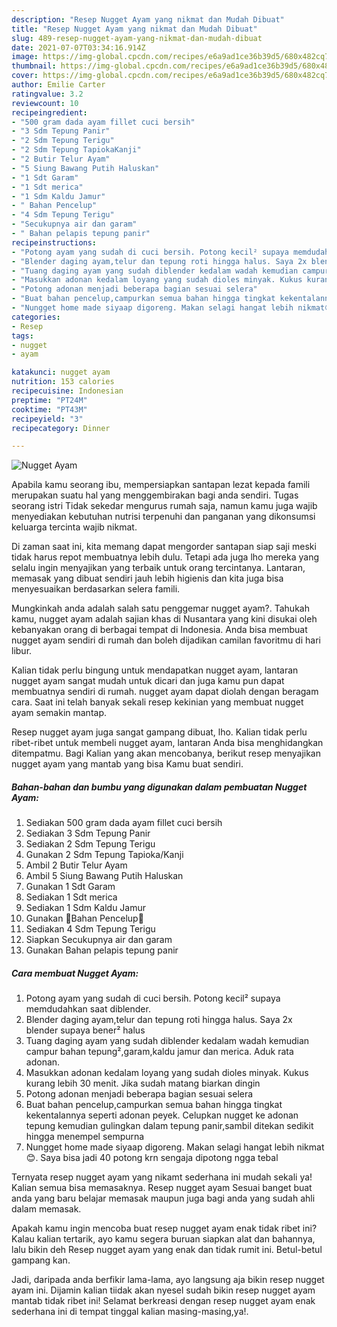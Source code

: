 ```yaml
---
description: "Resep Nugget Ayam yang nikmat dan Mudah Dibuat"
title: "Resep Nugget Ayam yang nikmat dan Mudah Dibuat"
slug: 489-resep-nugget-ayam-yang-nikmat-dan-mudah-dibuat
date: 2021-07-07T03:34:16.914Z
image: https://img-global.cpcdn.com/recipes/e6a9ad1ce36b39d5/680x482cq70/nugget-ayam-foto-resep-utama.jpg
thumbnail: https://img-global.cpcdn.com/recipes/e6a9ad1ce36b39d5/680x482cq70/nugget-ayam-foto-resep-utama.jpg
cover: https://img-global.cpcdn.com/recipes/e6a9ad1ce36b39d5/680x482cq70/nugget-ayam-foto-resep-utama.jpg
author: Emilie Carter
ratingvalue: 3.2
reviewcount: 10
recipeingredient:
- "500 gram dada ayam fillet cuci bersih"
- "3 Sdm Tepung Panir"
- "2 Sdm Tepung Terigu"
- "2 Sdm Tepung TapiokaKanji"
- "2 Butir Telur Ayam"
- "5 Siung Bawang Putih Haluskan"
- "1 Sdt Garam"
- "1 Sdt merica"
- "1 Sdm Kaldu Jamur"
- " Bahan Pencelup"
- "4 Sdm Tepung Terigu"
- "Secukupnya air dan garam"
- " Bahan pelapis tepung panir"
recipeinstructions:
- "Potong ayam yang sudah di cuci bersih. Potong kecil² supaya memdudahkan saat diblender."
- "Blender daging ayam,telur dan tepung roti hingga halus. Saya 2x blender supaya bener² halus"
- "Tuang daging ayam yang sudah diblender kedalam wadah kemudian campur bahan tepung²,garam,kaldu jamur dan merica. Aduk rata adonan."
- "Masukkan adonan kedalam loyang yang sudah dioles minyak. Kukus kurang lebih 30 menit. Jika sudah matang biarkan dingin"
- "Potong adonan menjadi beberapa bagian sesuai selera"
- "Buat bahan pencelup,campurkan semua bahan hingga tingkat kekentalannya seperti adonan peyek. Celupkan nugget ke adonan tepung kemudian gulingkan dalam tepung panir,sambil ditekan sedikit hingga menempel sempurna"
- "Nungget home made siyaap digoreng. Makan selagi hangat lebih nikmat😊. Saya bisa jadi 40 potong krn sengaja dipotong ngga tebal"
categories:
- Resep
tags:
- nugget
- ayam

katakunci: nugget ayam 
nutrition: 153 calories
recipecuisine: Indonesian
preptime: "PT24M"
cooktime: "PT43M"
recipeyield: "3"
recipecategory: Dinner

---
```



![Nugget Ayam](https://img-global.cpcdn.com/recipes/e6a9ad1ce36b39d5/680x482cq70/nugget-ayam-foto-resep-utama.jpg)

Apabila kamu seorang ibu, mempersiapkan santapan lezat kepada famili merupakan suatu hal yang menggembirakan bagi anda sendiri. Tugas seorang istri Tidak sekedar mengurus rumah saja, namun kamu juga wajib menyediakan kebutuhan nutrisi terpenuhi dan panganan yang dikonsumsi keluarga tercinta wajib nikmat.

Di zaman  saat ini, kita memang dapat mengorder santapan siap saji meski tidak harus repot membuatnya lebih dulu. Tetapi ada juga lho mereka yang selalu ingin menyajikan yang terbaik untuk orang tercintanya. Lantaran, memasak yang dibuat sendiri jauh lebih higienis dan kita juga bisa menyesuaikan berdasarkan selera famili. 



Mungkinkah anda adalah salah satu penggemar nugget ayam?. Tahukah kamu, nugget ayam adalah sajian khas di Nusantara yang kini disukai oleh kebanyakan orang di berbagai tempat di Indonesia. Anda bisa membuat nugget ayam sendiri di rumah dan boleh dijadikan camilan favoritmu di hari libur.

Kalian tidak perlu bingung untuk mendapatkan nugget ayam, lantaran nugget ayam sangat mudah untuk dicari dan juga kamu pun dapat membuatnya sendiri di rumah. nugget ayam dapat diolah dengan beragam cara. Saat ini telah banyak sekali resep kekinian yang membuat nugget ayam semakin mantap.

Resep nugget ayam juga sangat gampang dibuat, lho. Kalian tidak perlu ribet-ribet untuk membeli nugget ayam, lantaran Anda bisa menghidangkan ditempatmu. Bagi Kalian yang akan mencobanya, berikut resep menyajikan nugget ayam yang mantab yang bisa Kamu buat sendiri.

<!--inarticleads1-->

##### Bahan-bahan dan bumbu yang digunakan dalam pembuatan Nugget Ayam:

1. Sediakan 500 gram dada ayam fillet cuci bersih
1. Sediakan 3 Sdm Tepung Panir
1. Sediakan 2 Sdm Tepung Terigu
1. Gunakan 2 Sdm Tepung Tapioka/Kanji
1. Ambil 2 Butir Telur Ayam
1. Ambil 5 Siung Bawang Putih Haluskan
1. Gunakan 1 Sdt Garam
1. Sediakan 1 Sdt merica
1. Sediakan 1 Sdm Kaldu Jamur
1. Gunakan  🍄Bahan Pencelup🍄
1. Sediakan 4 Sdm Tepung Terigu
1. Siapkan Secukupnya air dan garam
1. Gunakan  Bahan pelapis tepung panir




<!--inarticleads2-->

##### Cara membuat Nugget Ayam:

1. Potong ayam yang sudah di cuci bersih. Potong kecil² supaya memdudahkan saat diblender.
1. Blender daging ayam,telur dan tepung roti hingga halus. Saya 2x blender supaya bener² halus
1. Tuang daging ayam yang sudah diblender kedalam wadah kemudian campur bahan tepung²,garam,kaldu jamur dan merica. Aduk rata adonan.
1. Masukkan adonan kedalam loyang yang sudah dioles minyak. Kukus kurang lebih 30 menit. Jika sudah matang biarkan dingin
1. Potong adonan menjadi beberapa bagian sesuai selera
1. Buat bahan pencelup,campurkan semua bahan hingga tingkat kekentalannya seperti adonan peyek. Celupkan nugget ke adonan tepung kemudian gulingkan dalam tepung panir,sambil ditekan sedikit hingga menempel sempurna
1. Nungget home made siyaap digoreng. Makan selagi hangat lebih nikmat😊. Saya bisa jadi 40 potong krn sengaja dipotong ngga tebal




Ternyata resep nugget ayam yang nikamt sederhana ini mudah sekali ya! Kalian semua bisa memasaknya. Resep nugget ayam Sesuai banget buat anda yang baru belajar memasak maupun juga bagi anda yang sudah ahli dalam memasak.

Apakah kamu ingin mencoba buat resep nugget ayam enak tidak ribet ini? Kalau kalian tertarik, ayo kamu segera buruan siapkan alat dan bahannya, lalu bikin deh Resep nugget ayam yang enak dan tidak rumit ini. Betul-betul gampang kan. 

Jadi, daripada anda berfikir lama-lama, ayo langsung aja bikin resep nugget ayam ini. Dijamin kalian tiidak akan nyesel sudah bikin resep nugget ayam mantab tidak ribet ini! Selamat berkreasi dengan resep nugget ayam enak sederhana ini di tempat tinggal kalian masing-masing,ya!.

